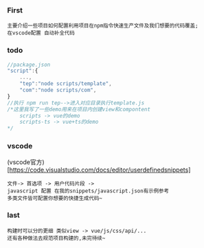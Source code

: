 ### First
```
主要介绍一些项目如何配置利用项目在npm指令快速生产文件及我们想要的代码覆盖;
在vscode配置 自动补全代码
```

### todo
```js
//package.json
"script":{
    ...,
    "tep":"node scripts/template",
    "com":"node scripts/com",
}
//执行 npm run tep-->进入对应目录执行template.js
/*这里我写了一些demo用来在项目内创建view和compontent
    scripts -> vue的demo
    scripts-ts -> vue+ts的demo
*/
```

### vscode
(vscode官方)[https://code.visualstudio.com/docs/editor/userdefinedsnippets]
```
文件-> 首选项 -> 用户代码片段 ->
javascript 配置 在我的snippets/javascript.json有示例参考
多类文件皆可配置你想要的快捷生成代码~
```

### last
```
构建时可以分的更细 类似view -> vue/js/css/api/...
还有各种做法去规范项目构建的,未完待续~
```
